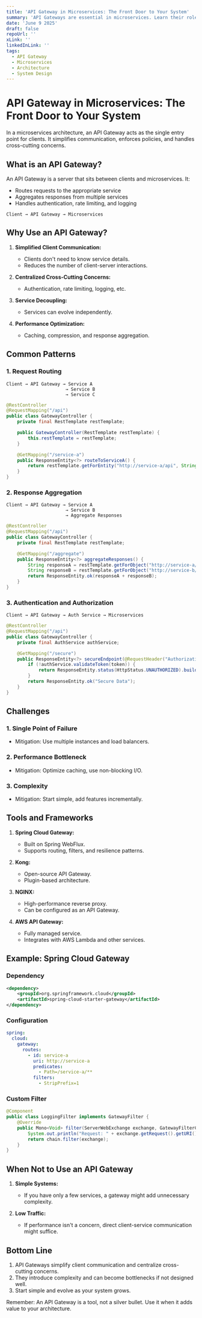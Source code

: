 ```yaml
---
title: 'API Gateway in Microservices: The Front Door to Your System'
summary: 'API Gateways are essential in microservices. Learn their role, patterns, and how to implement them effectively.'
date: 'June 9 2025'
draft: false
repoUrl: ''
xLink: ''
linkedInLink: ''
tags:
  - API Gateway
  - Microservices
  - Architecture
  - System Design
---
```


# API Gateway in Microservices: The Front Door to Your System

In a microservices architecture, an API Gateway acts as the single entry point for clients. It simplifies communication, enforces policies, and handles cross-cutting concerns.

## What is an API Gateway?

An API Gateway is a server that sits between clients and microservices. It:

- Routes requests to the appropriate service
- Aggregates responses from multiple services
- Handles authentication, rate limiting, and logging

```plaintext
Client → API Gateway → Microservices
```

## Why Use an API Gateway?

1. **Simplified Client Communication:**

   - Clients don't need to know service details.
   - Reduces the number of client-server interactions.

2. **Centralized Cross-Cutting Concerns:**

   - Authentication, rate limiting, logging, etc.

3. **Service Decoupling:**

   - Services can evolve independently.

4. **Performance Optimization:**
   - Caching, compression, and response aggregation.

## Common Patterns

### 1. Request Routing

```plaintext
Client → API Gateway → Service A
                      → Service B
                      → Service C
```

```java
@RestController
@RequestMapping("/api")
public class GatewayController {
    private final RestTemplate restTemplate;

    public GatewayController(RestTemplate restTemplate) {
        this.restTemplate = restTemplate;
    }

    @GetMapping("/service-a")
    public ResponseEntity<?> routeToServiceA() {
        return restTemplate.getForEntity("http://service-a/api", String.class);
    }
}
```

### 2. Response Aggregation

```plaintext
Client → API Gateway → Service A
                      → Service B
                      → Aggregate Responses
```

```java
@RestController
@RequestMapping("/api")
public class GatewayController {
    private final RestTemplate restTemplate;

    @GetMapping("/aggregate")
    public ResponseEntity<?> aggregateResponses() {
        String responseA = restTemplate.getForObject("http://service-a/api", String.class);
        String responseB = restTemplate.getForObject("http://service-b/api", String.class);
        return ResponseEntity.ok(responseA + responseB);
    }
}
```

### 3. Authentication and Authorization

```plaintext
Client → API Gateway → Auth Service → Microservices
```

```java
@RestController
@RequestMapping("/api")
public class GatewayController {
    private final AuthService authService;

    @GetMapping("/secure")
    public ResponseEntity<?> secureEndpoint(@RequestHeader("Authorization") String token) {
        if (!authService.validateToken(token)) {
            return ResponseEntity.status(HttpStatus.UNAUTHORIZED).build();
        }
        return ResponseEntity.ok("Secure Data");
    }
}
```

## Challenges

### 1. Single Point of Failure

- Mitigation: Use multiple instances and load balancers.

### 2. Performance Bottleneck

- Mitigation: Optimize caching, use non-blocking I/O.

### 3. Complexity

- Mitigation: Start simple, add features incrementally.

## Tools and Frameworks

1. **Spring Cloud Gateway:**

   - Built on Spring WebFlux.
   - Supports routing, filters, and resilience patterns.

2. **Kong:**

   - Open-source API Gateway.
   - Plugin-based architecture.

3. **NGINX:**

   - High-performance reverse proxy.
   - Can be configured as an API Gateway.

4. **AWS API Gateway:**
   - Fully managed service.
   - Integrates with AWS Lambda and other services.

## Example: Spring Cloud Gateway

### Dependency

```xml
<dependency>
    <groupId>org.springframework.cloud</groupId>
    <artifactId>spring-cloud-starter-gateway</artifactId>
</dependency>
```

### Configuration

```yaml
spring:
  cloud:
    gateway:
      routes:
        - id: service-a
          uri: http://service-a
          predicates:
            - Path=/service-a/**
          filters:
            - StripPrefix=1
```

### Custom Filter

```java
@Component
public class LoggingFilter implements GatewayFilter {
    @Override
    public Mono<Void> filter(ServerWebExchange exchange, GatewayFilterChain chain) {
        System.out.println("Request: " + exchange.getRequest().getURI());
        return chain.filter(exchange);
    }
}
```

## When Not to Use an API Gateway

1. **Simple Systems:**

   - If you have only a few services, a gateway might add unnecessary complexity.

2. **Low Traffic:**
   - If performance isn't a concern, direct client-service communication might suffice.

## Bottom Line

1. API Gateways simplify client communication and centralize cross-cutting concerns.
2. They introduce complexity and can become bottlenecks if not designed well.
3. Start simple and evolve as your system grows.

Remember: An API Gateway is a tool, not a silver bullet. Use it when it adds value to your architecture.
